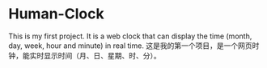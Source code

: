 # Human-Clock
This is my first project. It is a web clock that can display the time (month, day, week, hour and minute) in real time. 这是我的第一个项目，是一个网页时钟，能实时显示时间（月、日、星期、时、分）。
